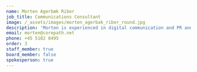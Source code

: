 ```yaml
---
name: Morten Agerbæk Riber
job_title: Communications Consultant
image: /_assets/images/morten_agerbak_riber_round.jpg
description: 'Morten is experienced in digital communication and PR and holds a master’s degree in International Business Communication from SDU. When he is not working on promoting CorePath Robotics, he runs the bureau, Adnetics, that focus on digital marketing.'
email: morten@corepath.net
phone: +45 5182 8495
order: 3
staff_member: true
board_member: false
spokesperson: true
---
```

